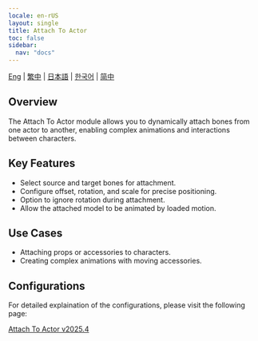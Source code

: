 ```yaml
---
locale: en-rUS
layout: single
title: Attach To Actor
toc: false
sidebar:
  nav: "docs"
---
```

[Eng](/dancexr/features/attach_to_actor) | [繁中](/tw/dancexr/features/attach_to_actor) | [日本語](/jp/dancexr/features/attach_to_actor) | [한국어](/kr/dancexr/features/attach_to_actor) | [简中](/zh/dancexr/features/attach_to_actor)


## Overview
The Attach To Actor module allows you to dynamically attach bones from one actor to another, enabling complex animations and interactions between characters.

## Key Features
- Select source and target bones for attachment.
- Configure offset, rotation, and scale for precise positioning.
- Option to ignore rotation during attachment.
- Allow the attached model to be animated by loaded motion.

## Use Cases
- Attaching props or accessories to characters.
- Creating complex animations with moving accessories.


## Configurations

For detailed explaination of the configurations, please visit the following page:

[Attach To Actor v2025.4](/dancexr/menu/2025.4/actor/attach_to_actor)

